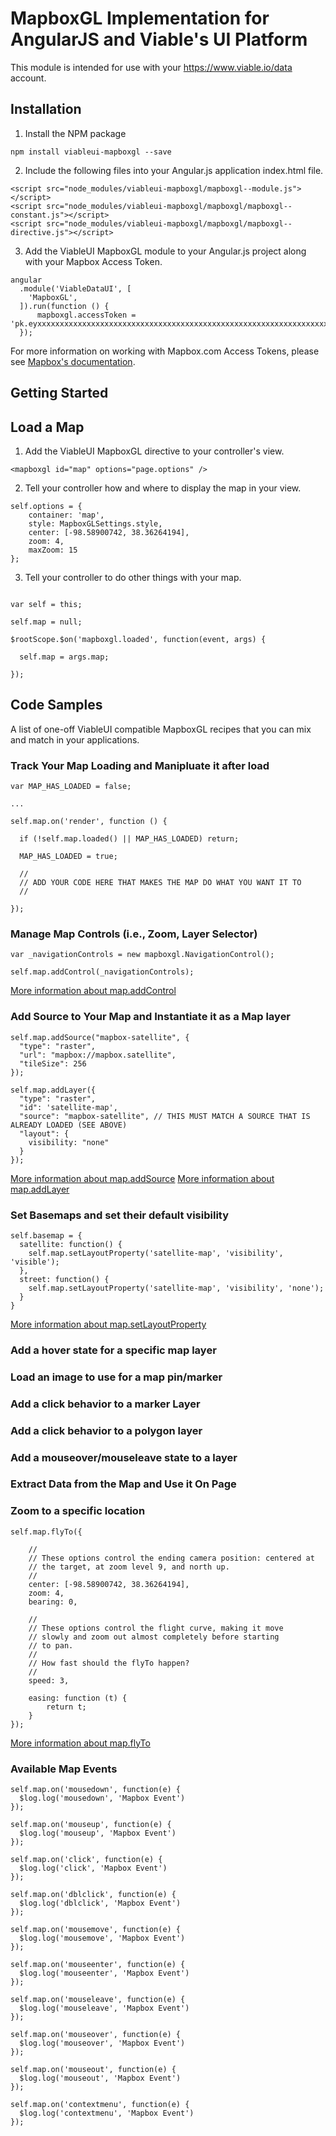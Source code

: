 # MapboxGL Implementation for AngularJS and Viable's UI Platform

This module is intended for use with your https://www.viable.io/data account.

## Installation

1. Install the NPM package
````
npm install viableui-mapboxgl --save
````

2. Include the following files into your Angular.js application index.html file.

```
<script src="node_modules/viableui-mapboxgl/mapboxgl--module.js"></script>
<script src="node_modules/viableui-mapboxgl/mapboxgl/mapboxgl--constant.js"></script>
<script src="node_modules/viableui-mapboxgl/mapboxgl/mapboxgl--directive.js"></script>
```

3. Add the ViableUI MapboxGL module to your Angular.js project along with your
Mapbox Access Token.
````
angular
  .module('ViableDataUI', [
    'MapboxGL',
  ]).run(function () {
      mapboxgl.accessToken = 'pk.eyxxxxxxxxxxxxxxxxxxxxxxxxxxxxxxxxxxxxxxxxxxxxxxxxxxxxxxxxxxxxxxxxxxxxxxxxxxxxxxxxxxxxxxxxxxx';
  });
````

For more information on working with Mapbox.com Access Tokens, please see
[Mapbox's documentation](https://www.mapbox.com/help/how-access-tokens-work/).


## Getting Started

## Load a Map

1. Add the ViableUI MapboxGL directive to your controller's view.
```
<mapboxgl id="map" options="page.options" />
```

2. Tell your controller how and where to display the map in your view.
```
self.options = {
    container: 'map',
    style: MapboxGLSettings.style,
    center: [-98.58900742, 38.36264194],
    zoom: 4,
    maxZoom: 15
};
```

3. Tell your controller to do other things with your map.
```

var self = this;

self.map = null;

$rootScope.$on('mapboxgl.loaded', function(event, args) {

  self.map = args.map;

});

```

## Code Samples
A list of one-off ViableUI compatible MapboxGL recipes that you can mix and
match in your applications.

### Track Your Map Loading and Manipluate it after load
```
var MAP_HAS_LOADED = false;

...

self.map.on('render', function () {

  if (!self.map.loaded() || MAP_HAS_LOADED) return;

  MAP_HAS_LOADED = true;

  //
  // ADD YOUR CODE HERE THAT MAKES THE MAP DO WHAT YOU WANT IT TO
  //

});
```

### Manage Map Controls (i.e., Zoom, Layer Selector)
```
var _navigationControls = new mapboxgl.NavigationControl();

self.map.addControl(_navigationControls);
```
[More information about map.addControl](https://www.mapbox.com/mapbox-gl-js/api#map#addcontrol)

### Add Source to Your Map and Instantiate it as a Map layer
```
self.map.addSource("mapbox-satellite", {
  "type": "raster",
  "url": "mapbox://mapbox.satellite",
  "tileSize": 256
});

self.map.addLayer({
  "type": "raster",
  "id": 'satellite-map',
  "source": "mapbox-satellite", // THIS MUST MATCH A SOURCE THAT IS ALREADY LOADED (SEE ABOVE)
  "layout": {
    visibility: "none"
  }
});
```
[More information about map.addSource](https://www.mapbox.com/mapbox-gl-js/api#map#addsource)
[More information about map.addLayer](https://www.mapbox.com/mapbox-gl-js/api#map#addlayer)

### Set Basemaps and set their default visibility
```
self.basemap = {
  satellite: function() {
    self.map.setLayoutProperty('satellite-map', 'visibility', 'visible');
  },
  street: function() {
    self.map.setLayoutProperty('satellite-map', 'visibility', 'none');
  }
}
```
[More information about map.setLayoutProperty](https://www.mapbox.com/mapbox-gl-js/api#map#setlayoutproperty)

### Add a hover state for a specific map layer

### Load an image to use for a map pin/marker

### Add a click behavior to a marker Layer

### Add a click behavior to a polygon layer

### Add a mouseover/mouseleave state to a layer

### Extract Data from the Map and Use it On Page

### Zoom to a specific location
```
self.map.flyTo({

    //
    // These options control the ending camera position: centered at
    // the target, at zoom level 9, and north up.
    //
    center: [-98.58900742, 38.36264194],
    zoom: 4,
    bearing: 0,

    //
    // These options control the flight curve, making it move
    // slowly and zoom out almost completely before starting
    // to pan.
    //
    // How fast should the flyTo happen?
    //
    speed: 3,

    easing: function (t) {
        return t;
    }
});
```

[More information about map.flyTo](https://www.mapbox.com/mapbox-gl-js/example/flyto/)

### Available Map Events
```
self.map.on('mousedown', function(e) {
  $log.log('mousedown', 'Mapbox Event')
});

self.map.on('mouseup', function(e) {
  $log.log('mouseup', 'Mapbox Event')
});

self.map.on('click', function(e) {
  $log.log('click', 'Mapbox Event')
});

self.map.on('dblclick', function(e) {
  $log.log('dblclick', 'Mapbox Event')
});

self.map.on('mousemove', function(e) {
  $log.log('mousemove', 'Mapbox Event')
});

self.map.on('mouseenter', function(e) {
  $log.log('mouseenter', 'Mapbox Event')
});

self.map.on('mouseleave', function(e) {
  $log.log('mouseleave', 'Mapbox Event')
});

self.map.on('mouseover', function(e) {
  $log.log('mouseover', 'Mapbox Event')
});

self.map.on('mouseout', function(e) {
  $log.log('mouseout', 'Mapbox Event')
});

self.map.on('contextmenu', function(e) {
  $log.log('contextmenu', 'Mapbox Event')
});
```

